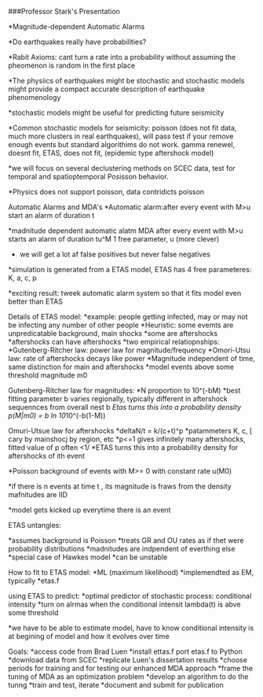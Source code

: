 ###Professor Stark's Presentation

*Magnitude-dependent Automatic Alarms

*Do earthquakes really have probabilities?

*Rabit Axioms: cant turn a rate into a probability without assuming the pheomenon is random in the first place

*The physiics of earthquakes might be stochastic and stochastic models might provide a compact accurate description of earthquake phenomenology 

*stochastic models might be useful for predicting future seismicity

*Common stochastic models for seismicity: poisson (does not fit data, much more clusters in real earthquakes), will pass test if your remove enough events but standard algorithims do not work. gamma renewel, doesnt fit, ETAS, does not fit, (epidemic type aftershock model)

*we will focus on several declustering methods on SCEC data, test for temporal and spatioptemporal Posisson behavior.

*Physics does not support poisson, data contridicts poisson

Automatic Alarms and MDA's
*Automatic alarm:after every event with M>u start an alarm of duration t

*madnitude dependent automatic alatm MDA after every event with M>u starts an alarm of duration tu^M
1 free parameter, u (more clever)

* we will get a lot af false positives but never false negatives

*simulation is generated from a ETAS model, ETAS has 4 free parameteres: K, a, c, p

*exciting result: tweek automatic alarm system so that it fits model even better than ETAS

Details of ETAS model:
*example: people getting infected, may or may not be infecting any number of other people
*Heuristic: some evemts are unpredicatable background, main shocks
*some are aftershocks
*aftershocks can have aftershocks
*two empirical relatiopnships:
*Gutenberg-Ritcher law: power law for magnitude/frequency
*Omori-Utsu law: rate of aftershocks decays like power
*Magnitude independent of time, same distinction for main and aftershocks
*model events above some threshold magnitude m0

Gutenberg-Ritcher law for magnitudes:
*N proportion to 10^(-bM)
*best fitting parameter b varies regionally, typically different in aftershock sequennces from overall nest b
*Etas turns this into a probability density
p(M|m0) = b ln 10*10^(-b(1-M))


Omuri-Utsue law for aftershocks
*deltaN/t = k/(c+t)^p
*patammeters K, c, [ cary by mainshocj by region, etc
*p<=1 gives infinitely many aftershocks, fitted value of p often <1/
*ETAS turns this into a probability density for aftershocks of ith event


*Poisson background of events with M>= 0 with constant rate u(M0)

*if there is n events at time t , its magnitude is fraws from the density
mafnitudes are IID

*model gets kicked up everytime there is an event

ETAS untangles:

*assumes background is Poisson
*treats GR and OU rates as if thet were probability distributions
*madnitudes are indpendent of everthing else
*special case of Hawkes model
*can be unstable

How to fit to ETAS model:
*ML (maximum likelihood)
*implemendted as EM, typically
*etas.f

using ETAS to predict:
*optimal predictor of stochastic process: conditional intensity
*turn on alrmas when the conditional intensit lambda(t) is abve some threshold

*we have to be able to estimate model, have to know conditional intensity is at begining of model and how it evolves over time


Goals:
*access code from Brad Luen
*install ettas.f port etas.f to Python
*download data from SCEC
*replicate Luen's dissertation results
*choose periods for training and for testing our enhanced MDA approach
*frame the tuning of MDA as an optimization problem
*develop an algorithm to do the tunng
*train and test, iterate
*document and submit for publication



